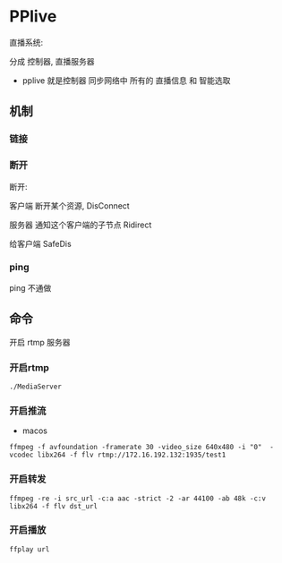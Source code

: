 # PPlive

直播系统:

分成 控制器, 直播服务器

* pplive 就是控制器 同步网络中 所有的 直播信息 和 智能选取

## 机制

### 链接

### 断开

断开: 

客户端 断开某个资源, DisConnect

服务器 通知这个客户端的子节点 Ridirect

给客户端 SafeDis

### ping

ping 不通做

## 命令

开启 rtmp 服务器

### 开启rtmp 

```
./MediaServer
```

### 开启推流

* macos

```
ffmpeg -f avfoundation -framerate 30 -video_size 640x480 -i "0"  -vcodec libx264 -f flv rtmp://172.16.192.132:1935/test1
```

### 开启转发

```
ffmpeg -re -i src_url -c:a aac -strict -2 -ar 44100 -ab 48k -c:v libx264 -f flv dst_url
```

### 开启播放

```
ffplay url
```





